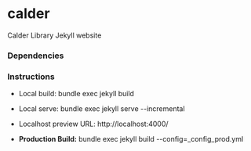 # calder
Calder Library Jekyll website

### Dependencies


### Instructions
* Local build: bundle exec jekyll build
* Local serve: bundle exec jekyll serve --incremental

* Localhost preview URL:  http://localhost:4000/

* **Production Build:** bundle exec jekyll build --config=_config_prod.yml
